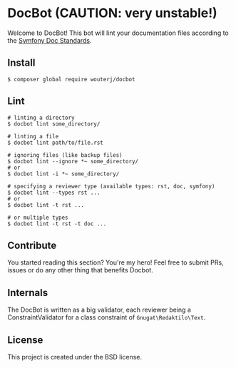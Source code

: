 # DocBot (CAUTION: very unstable!)

Welcome to DocBot! This bot will lint your documentation files according to the
[Symfony Doc Standards](http://symfony.com/doc/current/contributing/documentation/standards.html).

## Install

    $ composer global require wouterj/docbot

## Lint

    # linting a directory
    $ docbot lint some_directory/

    # linting a file
    $ docbot lint path/to/file.rst

    # ignoring files (like backup files)
    $ docbot lint --ignore *~ some_directory/
    # or
    $ docbot lint -i *~ some_directory/

    # specifying a reviewer type (available types: rst, doc, symfony)
    $ docbot lint --types rst ...
    # or
    $ docbot lint -t rst ...

    # or multiple types
    $ docbot lint -t rst -t doc ...

## Contribute

You started reading this section? You're my hero! Feel free to submit PRs,
issues or do any other thing that benefits Docbot.

## Internals

The DocBot is written as a big validator, each reviewer being a
ConstraintValidator for a class constraint of `Gnugat\Redaktilo\Text`.

## License

This project is created under the BSD license.
